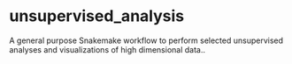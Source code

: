 # unsupervised_analysis
A general purpose Snakemake workflow to perform selected unsupervised analyses and visualizations of high dimensional data..
